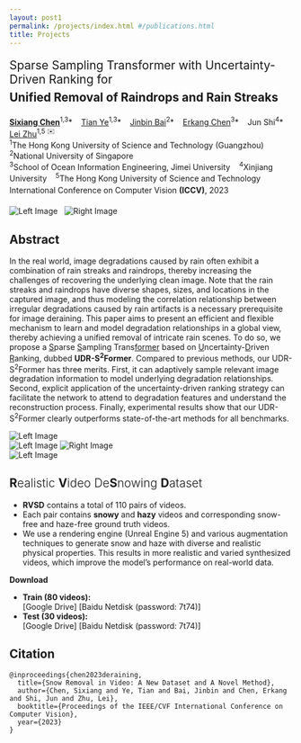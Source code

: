 ```yaml
---
layout: post1
permalink: /projects/index.html #/publications.html
title: Projects
---
```



<h2 class="post-title" style="margin-bottom:7px;margin-top:20px;font-weight:400;">Sparse Sampling Transformer with Uncertainty-Driven Ranking for </h2>
<h2 class="post-title" style="margin-bottom:20px;margin-top:7px;">Unified Removal of Raindrops and Rain Streaks</h2> 

<div class="post-authors" style="margin-bottom:5px;">
<a href="https://owen718.github.io"><strong>Sixiang Chen</strong></a><sup>1,3</sup>*&nbsp;&nbsp;&nbsp; <a href="https://owen718.github.io">Tian Ye</a><sup>1,3</sup>*&nbsp;&nbsp;&nbsp;
<a href="https://noyii.github.io">Jinbin Bai</a><sup>2</sup>*&nbsp;&nbsp;&nbsp;
<a href="https://scholar.google.com.hk/citations?hl=zh-CN&user=hWo1RTsAAAAJ">Erkang Chen</a><sup>3</sup>*&nbsp;&nbsp;&nbsp;
Jun Shi<sup>4</sup>*&nbsp;&nbsp;&nbsp;
<a href="https://sites.google.com/site/indexlzhu/home">Lei Zhu</a><sup>1,5 ✉️</sup>&nbsp;&nbsp;&nbsp;
<br>
<sup>1</sup>The Hong Kong University of Science and Technology (Guangzhou)&nbsp;&nbsp;&nbsp;
<sup>2</sup>National University of Singapore&nbsp;&nbsp;&nbsp;<br>
<sup>3</sup>School of Ocean Information Engineering, Jimei University&nbsp;&nbsp;&nbsp;             
<sup>4</sup>Xinjiang University&nbsp;&nbsp;&nbsp; 
<sup>5</sup>The Hong Kong University of Science and Technology&nbsp;&nbsp;&nbsp;         
</div>

<div class="post-authors" style="margin-bottom:20px;">
International Conference on Computer Vision <strong>(ICCV)</strong>, 2023
</div>


<div class="post-line"></div>

<div class="post-img-group">
    <img class="post-img" style="max-width:48%" src="https://ephemeral182.github.io/images/real_gif1.gif" alt="Left Image">&nbsp;&nbsp;
    <img class="post-img" style="max-width:48%" src="https://ephemeral182.github.io/images/real_gif2.gif" alt="Right Image">
  </div> 



  <!-- <div class="post-img-group">
    <img class="post-img" src="../assets/img/VideoDesnowing/1.gif" alt="Left Image">
    <img class="post-img" src="../assets/img/VideoDesnowing/2.gif" alt="Right Image">
  </div> -->

<!-- <img src="../assets/img/VideoDesnowing/1.gif" class="post-img" role="img"> -->


<h2 class="post-section">Abstract</h2>

In the real world, image degradations caused by rain often exhibit a combination of rain streaks and raindrops, thereby increasing the challenges of recovering the underlying clean image. Note that the rain streaks and raindrops have diverse shapes, sizes, and locations in the captured image, and thus modeling the correlation relationship between irregular degradations caused by rain artifacts is a necessary prerequisite for image deraining. 
This paper aims to present an efficient and flexible mechanism to learn and model degradation relationships in a global view, thereby achieving a unified removal of intricate rain scenes. 
To do so, we propose a <u>S</u>parse <u>S</u>ampling Trans<u>former</u> based on <u>U</u>ncertainty-<u>D</u>riven <u>R</u>anking, dubbed **UDR-S<sup>2</sup>Former**. 
Compared to previous methods, our UDR-S<sup>2</sup>Former has three merits. First, it can adaptively sample relevant image degradation information to model underlying degradation relationships. 
Second, explicit application of the uncertainty-driven ranking strategy can facilitate the network to attend to degradation features and understand the reconstruction process. 
Finally, experimental results show that our UDR-S<sup>2</sup>Former clearly outperforms state-of-the-art methods for all benchmarks.


  <div class="post-img-group">
    <img class="post-img" style="max-width:100%" src="https://ephemeral182.github.io/images/uncertainty_map.png" alt="Left Image">
  </div>

<div class="post-img-group">
    <img class="post-img" style="max-width:50%" src="https://ephemeral182.github.io/images/udr_overview1.png" alt="Left Image">
    <img class="post-img" style="max-width:50%" src="https://ephemeral182.github.io/images/udr_overview2.png" alt="Right Image">
  </div> 


  <div class="post-img-group">
    <img class="post-img" style="max-width:100%" src="https://ephemeral182.github.io/images/metric.png"  alt="Left Image">
  </div>

<h2 class="post-section"  style="font-weight:300;"><strong>R</strong>ealistic <strong>V</strong>ideo De<strong>S</strong>nowing <strong>D</strong>ataset</h2>

- <strong>RVSD</strong> contains a total of 110 pairs of videos. 
- Each pair contains <strong>snowy</strong> and  <strong>hazy</strong> videos and corresponding snow-free and haze-free ground truth videos. 
- We use a rendering engine (Unreal Engine 5) and various augmentation techniques to generate snow and haze with diverse and realistic physical properties. This results in more realistic and varied synthesized videos, which improve the model’s performance on real-world data. 



<div class="post-section"  style="font-weight:700;">Download</div>
<!-- <div style="font-weight:300;">Train (100 videos):  [Google Drive]  [Baidu Netdisk (password: 7t74)]</div>
<div style="font-weight:300;">Test (20 videos):  [Google Drive]  [Baidu Netdisk (password: 7t74)] </div> -->



- **Train (80 videos):**  
    [Google Drive]  [Baidu Netdisk (password: 7t74)]
- **Test (30 videos):**  
    [Google Drive]  [Baidu Netdisk (password: 7t74)]

<h2 class="post-section">Citation</h2>


```
@inproceedings{chen2023deraining,
  title={Snow Removal in Video: A New Dataset and A Novel Method},
  author={Chen, Sixiang and Ye, Tian and Bai, Jinbin and Chen, Erkang and Shi, Jun and Zhu, Lei},
  booktitle={Proceedings of the IEEE/CVF International Conference on Computer Vision},
  year={2023}
}
```